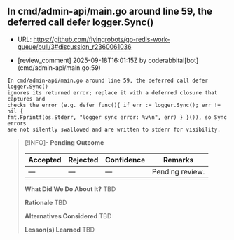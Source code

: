 ## In cmd/admin-api/main.go around line 59, the deferred call defer logger.Sync()

- URL: https://github.com/flyingrobots/go-redis-work-queue/pull/3#discussion_r2360061036

- [review_comment] 2025-09-18T16:01:15Z by coderabbitai[bot] (cmd/admin-api/main.go:59)

```text
In cmd/admin-api/main.go around line 59, the deferred call defer logger.Sync()
ignores its returned error; replace it with a deferred closure that captures and
checks the error (e.g. defer func(){ if err := logger.Sync(); err != nil {
fmt.Fprintf(os.Stderr, "logger sync error: %v\n", err) } }()), so Sync errors
are not silently swallowed and are written to stderr for visibility.
```

> [!INFO]- **Pending**
> **Outcome**
> 
> | Accepted | Rejected | Confidence | Remarks |
> |----------|----------|------------|---------|
> | — | — | — | Pending review. |
>
> **What Did We Do About It?**
> TBD
>
> **Rationale**
> TBD
>
> **Alternatives Considered**
> TBD
>
> **Lesson(s) Learned**
> TBD
